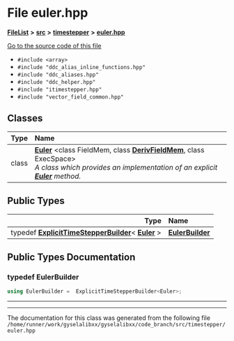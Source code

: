 

# File euler.hpp



[**FileList**](files.md) **>** [**src**](dir_68267d1309a1af8e8297ef4c3efbcdba.md) **>** [**timestepper**](dir_ddbbe171637b3a2a6c78c931b02a7373.md) **>** [**euler.hpp**](euler_8hpp.md)

[Go to the source code of this file](euler_8hpp_source.md)



* `#include <array>`
* `#include "ddc_alias_inline_functions.hpp"`
* `#include "ddc_aliases.hpp"`
* `#include "ddc_helper.hpp"`
* `#include "itimestepper.hpp"`
* `#include "vector_field_common.hpp"`















## Classes

| Type | Name |
| ---: | :--- |
| class | [**Euler**](classEuler.md) &lt;class FieldMem, class [**DerivFieldMem**](classITimeStepper.md#typedef-derivfieldmem), class ExecSpace&gt;<br>_A class which provides an implementation of an explicit_ [_**Euler**_](classEuler.md) _method._ |


## Public Types

| Type | Name |
| ---: | :--- |
| typedef [**ExplicitTimeStepperBuilder**](classExplicitTimeStepperBuilder.md)&lt; [**Euler**](classEuler.md) &gt; | [**EulerBuilder**](#typedef-eulerbuilder)  <br> |
















































## Public Types Documentation




### typedef EulerBuilder 

```C++
using EulerBuilder =  ExplicitTimeStepperBuilder<Euler>;
```




<hr>

------------------------------
The documentation for this class was generated from the following file `/home/runner/work/gyselalibxx/gyselalibxx/code_branch/src/timestepper/euler.hpp`

